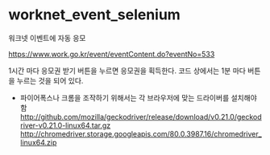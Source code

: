 # worknet_event_selenium

워크넷 이벤트에 자동 응모

https://www.work.go.kr/event/eventContent.do?eventNo=533

1시간 마다 응모권 받기 버튼을 누르면 응모권을 획득한다.
코드 상에서는 1분 마다 버튼을 누르는 것을 되어 있다.

* 파이어폭스나 크롬을 조작하기 위해서는 각 브라우저에 맞는 드라이버를 설치해야함
http://github.com/mozilla/geckodriver/release/download/v0.21.0/geckodriver-v0.21.0-linux64.tar.gz
http://chromedriver.storage.googleapis.com/80.0.3987.16/chromedriver_linux64.zip
